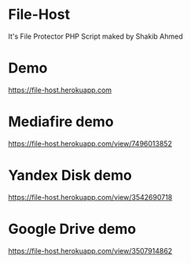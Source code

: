 # File-Host
It's File Protector PHP Script maked by Shakib Ahmed

# Demo

https://file-host.herokuapp.com

# Mediafire demo

https://file-host.herokuapp.com/view/7496013852

# Yandex Disk demo 

https://file-host.herokuapp.com/view/3542690718

# Google Drive demo

https://file-host.herokuapp.com/view/3507914862
